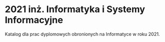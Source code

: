 # 2021 inż. Informatyka i Systemy Informacyjne

Katalog dla prac dyplomowych obronionych na Informatyce w roku 2021.
